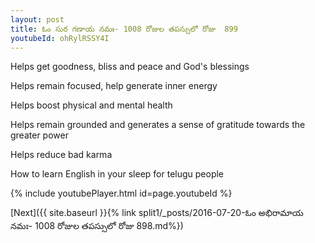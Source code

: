```yaml
---
layout: post
title: ఓం సుర గణాయ నమః- 1008 రోజుల తపస్సులో రోజు  899
youtubeId: ohRylRSSY4I
---
```

 
 
Helps get goodness, bliss and peace and God's blessings
 
Helps remain focused, help generate inner energy 
 
Helps boost physical and mental health 
 
Helps remain grounded and generates a sense of gratitude towards the greater power 
 
Helps reduce bad karma
 
How to learn English in your sleep for telugu people
 
 
 
 


{% include youtubePlayer.html id=page.youtubeId %}
 
[Next]({{ site.baseurl }}{% link split1/_posts/2016-07-20-ఓం అభిరామాయ నమః- 1008 రోజుల తపస్సులో రోజు  898.md%})
 
